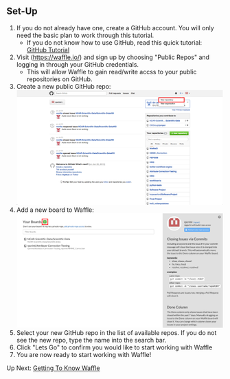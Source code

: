 ## Set-Up

1. If you do not already have one, create a GitHub account. You will only need the basic plan to work through this tutorial. 
	- If you do not know how to use GitHub, read this quick tutorial: [GitHub Tutorial](https://guides.github.com/activities/hello-world/)
2. Visit (https://waffle.io/) and sign up by choosing "Public Repos" and logging in through your GitHub credentials. 
	- This will allow Waffle to gain read/write accss to your public repositories on GitHub.
3. Create a new public GitHub repo:
![Make new github repo](/images/gh_new_repo.png?raw=true "New GitHub Repo")
4. Add a new board to Waffle:
![Add new Waffle board](/images/w_homescreen.png?raw=true "New Waffle Board")
5. Select your new GitHub repo in the list of available repos. If you do not see the new repo, type the name into the search bar.
6. Click "Lets Go" to confirm you would like to start working with Waffle
7. You are now ready to start working with Waffle!

Up Next: [Getting To Know Waffle](https://github.com/rpcrimi/WaffleIO/blob/master/markdown/learn_waffle.md)